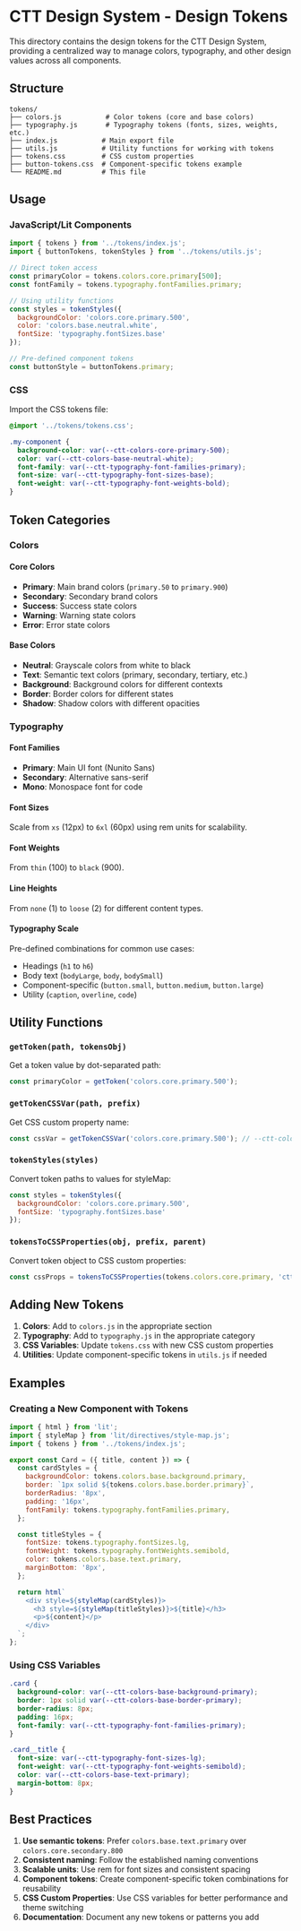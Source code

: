 # CTT Design System - Design Tokens

This directory contains the design tokens for the CTT Design System, providing a centralized way to manage colors, typography, and other design values across all components.

## Structure

```
tokens/
├── colors.js           # Color tokens (core and base colors)
├── typography.js       # Typography tokens (fonts, sizes, weights, etc.)
├── index.js           # Main export file
├── utils.js           # Utility functions for working with tokens
├── tokens.css         # CSS custom properties
├── button-tokens.css  # Component-specific tokens example
└── README.md          # This file
```

## Usage

### JavaScript/Lit Components

```javascript
import { tokens } from '../tokens/index.js';
import { buttonTokens, tokenStyles } from '../tokens/utils.js';

// Direct token access
const primaryColor = tokens.colors.core.primary[500];
const fontFamily = tokens.typography.fontFamilies.primary;

// Using utility functions
const styles = tokenStyles({
  backgroundColor: 'colors.core.primary.500',
  color: 'colors.base.neutral.white',
  fontSize: 'typography.fontSizes.base'
});

// Pre-defined component tokens
const buttonStyle = buttonTokens.primary;
```

### CSS

Import the CSS tokens file:

```css
@import '../tokens/tokens.css';

.my-component {
  background-color: var(--ctt-colors-core-primary-500);
  color: var(--ctt-colors-base-neutral-white);
  font-family: var(--ctt-typography-font-families-primary);
  font-size: var(--ctt-typography-font-sizes-base);
  font-weight: var(--ctt-typography-font-weights-bold);
}
```

## Token Categories

### Colors

#### Core Colors
- **Primary**: Main brand colors (`primary.50` to `primary.900`)
- **Secondary**: Secondary brand colors
- **Success**: Success state colors
- **Warning**: Warning state colors
- **Error**: Error state colors

#### Base Colors
- **Neutral**: Grayscale colors from white to black
- **Text**: Semantic text colors (primary, secondary, tertiary, etc.)
- **Background**: Background colors for different contexts
- **Border**: Border colors for different states
- **Shadow**: Shadow colors with different opacities

### Typography

#### Font Families
- **Primary**: Main UI font (Nunito Sans)
- **Secondary**: Alternative sans-serif
- **Mono**: Monospace font for code

#### Font Sizes
Scale from `xs` (12px) to `6xl` (60px) using rem units for scalability.

#### Font Weights
From `thin` (100) to `black` (900).

#### Line Heights
From `none` (1) to `loose` (2) for different content types.

#### Typography Scale
Pre-defined combinations for common use cases:
- Headings (`h1` to `h6`)
- Body text (`bodyLarge`, `body`, `bodySmall`)
- Component-specific (`button.small`, `button.medium`, `button.large`)
- Utility (`caption`, `overline`, `code`)

## Utility Functions

### `getToken(path, tokensObj)`
Get a token value by dot-separated path:
```javascript
const primaryColor = getToken('colors.core.primary.500');
```

### `getTokenCSSVar(path, prefix)`
Get CSS custom property name:
```javascript
const cssVar = getTokenCSSVar('colors.core.primary.500'); // --ctt-colors-core-primary-500
```

### `tokenStyles(styles)`
Convert token paths to values for styleMap:
```javascript
const styles = tokenStyles({
  backgroundColor: 'colors.core.primary.500',
  fontSize: 'typography.fontSizes.base'
});
```

### `tokensToCSSProperties(obj, prefix, parent)`
Convert token object to CSS custom properties:
```javascript
const cssProps = tokensToCSSProperties(tokens.colors.core.primary, 'ctt', 'colors-core-primary');
```

## Adding New Tokens

1. **Colors**: Add to `colors.js` in the appropriate section
2. **Typography**: Add to `typography.js` in the appropriate category
3. **CSS Variables**: Update `tokens.css` with new CSS custom properties
4. **Utilities**: Update component-specific tokens in `utils.js` if needed

## Examples

### Creating a New Component with Tokens

```javascript
import { html } from 'lit';
import { styleMap } from 'lit/directives/style-map.js';
import { tokens } from '../tokens/index.js';

export const Card = ({ title, content }) => {
  const cardStyles = {
    backgroundColor: tokens.colors.base.background.primary,
    border: `1px solid ${tokens.colors.base.border.primary}`,
    borderRadius: '8px',
    padding: '16px',
    fontFamily: tokens.typography.fontFamilies.primary,
  };

  const titleStyles = {
    fontSize: tokens.typography.fontSizes.lg,
    fontWeight: tokens.typography.fontWeights.semibold,
    color: tokens.colors.base.text.primary,
    marginBottom: '8px',
  };

  return html`
    <div style=${styleMap(cardStyles)}>
      <h3 style=${styleMap(titleStyles)}>${title}</h3>
      <p>${content}</p>
    </div>
  `;
};
```

### Using CSS Variables

```css
.card {
  background-color: var(--ctt-colors-base-background-primary);
  border: 1px solid var(--ctt-colors-base-border-primary);
  border-radius: 8px;
  padding: 16px;
  font-family: var(--ctt-typography-font-families-primary);
}

.card__title {
  font-size: var(--ctt-typography-font-sizes-lg);
  font-weight: var(--ctt-typography-font-weights-semibold);
  color: var(--ctt-colors-base-text-primary);
  margin-bottom: 8px;
}
```

## Best Practices

1. **Use semantic tokens**: Prefer `colors.base.text.primary` over `colors.core.secondary.800`
2. **Consistent naming**: Follow the established naming conventions
3. **Scalable units**: Use rem for font sizes and consistent spacing
4. **Component tokens**: Create component-specific token combinations for reusability
5. **CSS Custom Properties**: Use CSS variables for better performance and theme switching
6. **Documentation**: Document any new tokens or patterns you add